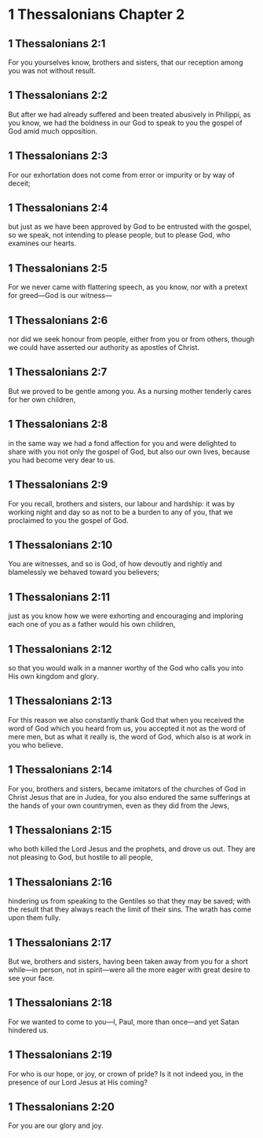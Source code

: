 # 1 Thessalonians Chapter 2

## 1 Thessalonians 2:1

For you yourselves know, brothers and sisters, that our reception among you was not without result.

## 1 Thessalonians 2:2

But after we had already suffered and been treated abusively in Philippi, as you know, we had the boldness in our God to speak to you the gospel of God amid much opposition.

## 1 Thessalonians 2:3

For our exhortation does not come from error or impurity or by way of deceit;

## 1 Thessalonians 2:4

but just as we have been approved by God to be entrusted with the gospel, so we speak, not intending to please people, but to please God, who examines our hearts.

## 1 Thessalonians 2:5

For we never came with flattering speech, as you know, nor with a pretext for greed—God is our witness—

## 1 Thessalonians 2:6

nor did we seek honour from people, either from you or from others, though we could have asserted our authority as apostles of Christ.

## 1 Thessalonians 2:7

But we proved to be gentle among you. As a nursing mother tenderly cares for her own children,

## 1 Thessalonians 2:8

in the same way we had a fond affection for you and were delighted to share with you not only the gospel of God, but also our own lives, because you had become very dear to us.

## 1 Thessalonians 2:9

For you recall, brothers and sisters, our labour and hardship: it was by working night and day so as not to be a burden to any of you, that we proclaimed to you the gospel of God.

## 1 Thessalonians 2:10

You are witnesses, and so is God, of how devoutly and rightly and blamelessly we behaved toward you believers;

## 1 Thessalonians 2:11

just as you know how we were exhorting and encouraging and imploring each one of you as a father would his own children,

## 1 Thessalonians 2:12

so that you would walk in a manner worthy of the God who calls you into His own kingdom and glory.

## 1 Thessalonians 2:13

For this reason we also constantly thank God that when you received the word of God which you heard from us, you accepted it not as the word of mere men, but as what it really is, the word of God, which also is at work in you who believe.

## 1 Thessalonians 2:14

For you, brothers and sisters, became imitators of the churches of God in Christ Jesus that are in Judea, for you also endured the same sufferings at the hands of your own countrymen, even as they did from the Jews,

## 1 Thessalonians 2:15

who both killed the Lord Jesus and the prophets, and drove us out. They are not pleasing to God, but hostile to all people,

## 1 Thessalonians 2:16

hindering us from speaking to the Gentiles so that they may be saved; with the result that they always reach the limit of their sins. The wrath has come upon them fully.

## 1 Thessalonians 2:17

But we, brothers and sisters, having been taken away from you for a short while—in person, not in spirit—were all the more eager with great desire to see your face.

## 1 Thessalonians 2:18

For we wanted to come to you—I, Paul, more than once—and yet Satan hindered us.

## 1 Thessalonians 2:19

For who is our hope, or joy, or crown of pride? Is it not indeed you, in the presence of our Lord Jesus at His coming?

## 1 Thessalonians 2:20

For you are our glory and joy.
